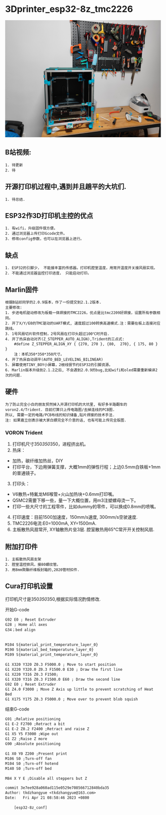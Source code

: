 # 3Dprinter_esp32-8z_tmc2226
<img src="https://github.com/tkdzhangyue/3dprinter_esp32-8z/blob/main/pic/printer.jpg">

## B站视频:
    1. 待更新
    2. 待

## 开源打印机过程中,遇到并且趟平的大坑们.
    1. 待总结.

## ESP32作3D打印机主控的优点
    1. 有wifi，升级固件很方便。
    2. 通过浏览器上传打印Gcode文件。
    3. 修改config参数，也可以在浏览器上进行。
## 缺点
    1. ESP32的引脚少， 不能接丰富的传感器。打印机腔室温度，用常开温度开关接风扇实现。
    2. 不能通过浏览器监控打印进度， 只能启动打印。
## Marlin固件
    根据B站祁同学的2.0.9版本，作了一份提交到2.1.2版本.
    主要修改: 
    1. 步进电机驱动修改为板载一体焊接的TMC2226，优点是比tmc2209好焊接，设置所有参数相同。
    2. 开了X/Y/E0的TMC驱动的UART模式, 速度超过100转换高速模式.注：需要在板上连接对应跳线。
    3. 1号风扇切片软件控制，2号风扇在打印头超过100℃时开启.
    4. 开了热床自动对齐(Z_STEPPER_AUTO_ALIGN),Trident的三点式:
        #define Z_STEPPER_ALIGN_XY { {270, 270 }, {80,  270}, { 175, 80 } }
        注：本机350*350*350尺寸。
    4. 开了热床自动调平(AUTO_BED_LEVELING_BILINEAR)
    5. 屏幕使用TINY_BOY小屏幕，2根线很节约ESP32的引脚资源。
    6. Marlin版本升级到2.1.2之后, 不会遇到2.0.9的bug,比如wifi和oled需要重新编译2次的问题.

## 硬件
    为了防止完全小白的朋友贸然掉入开源打印机的大坑里, 有好多半路翻车的voron2.4/Trident. 目前打算只上传电路图/去掉连线的PCB图. 
    所以, 需要一定的电路/PCB布线的知识储备,贴片焊接的技术手法.
    注: 如果嘉立创表示被大家白嫖完全不介意的话, 也有可能上传完全版图.
### VORON Trident
1. 打印机尺寸350*350*350，进程挤出机。
2. 热床： 
* 加热，碳纤维加热丝，DIY
* 打印平台，下边用弹簧支撑，大概1mm的弹性行程；上边0.5mm白铁板+1mm的普通镜子。
3. 打印头：
* V6散热+特氟龙M6喉管+火山加热块+0.6mm打印嘴。
* Q5MC2需要下移一些，量一下大概位置，用m3注塑螺母烫一下。
* 打印一些大尺寸的工程零件，比如dummy的零件，可以换成0.8mm的喷嘴。
4. 打印速度：目前1500加速度，150mm/s速度, 300mm/s空驶速度.
5. TMC2226电流:E0=1000mA, XY=1500mA.
6. 主板散热风扇常开, XY轴散热片垒3层. 腔室散热用65℃常开开关控制风扇.

## 附加打印件
    1. 主板散热风扇支架
    2. 腔室温控排风，接80螺纹管。
    3. 用8mm聚酯纤维板封箱的,2020管材扣件.

## Cura打印机设置
打印机尺寸是350*350*350,根据实际情况酌情修改.

开始G-code
```
G92 E0 ; Reset Extruder
G28 ; Home all axes
G34；bed align


M104 S{material_print_temperature_layer_0}
M190 S{material_bed_temperature_layer_0}
M109 S{material_print_temperature_layer_0}

G1 X320 Y320 Z0.3 F5000.0 ; Move to start position
G1 X220 Y320.0 Z0.3 F1500.0 E30 ; Draw the first line
G1 X220 Y316 Z0.3 F1500;
G1 X320 Y316 Z0.3 F1500.0 E60 ; Draw the second line
G92 E0 ; Reset Extruder
G1 Z4.0 F3000 ; Move Z Axis up little to prevent scratching of Heat Bed
G1 X175 Y175 Z0.3 F5000.0 ; Move over to prevent blob squish
```
结束G-code
```
G91 ;Relative positioning
G1 E-2 F2700 ;Retract a bit
G1 E-2 Z0.2 F2400 ;Retract and raise Z
G1 X5 Y5 F3000 ;Wipe out
G1 Z2 ;Raise Z more
G90 ;Absolute positioning

G1 X0 Y0 Z200 ;Present print
M106 S0 ;Turn-off fan
M104 S0 ;Turn-off hotend
M140 S0 ;Turn-off bed

M84 X Y E ;Disable all steppers but Z
```



``` git
commit 3e7ee928a060ad115e0529e708566712840bda35
Author: tkdzhangyue <tkdzhangyue@163.com>
Date:   Fri Apr 21 08:58:46 2023 +0800

    [esp32-8z_conf]

````
